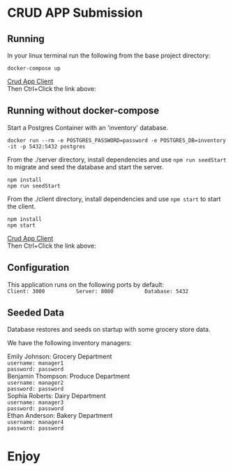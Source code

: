 # CRUD APP Submission
## Running
In your linux terminal run the following from the base project directory:

    docker-compose up

[Crud App Client](http://localhost:3000/)\
Then Ctrl+Click the link above:

## Running without docker-compose

Start a Postgres Container with an 'inventory' database.

    docker run --rm -e POSTGRES_PASSWORD=password -e POSTGRES_DB=inventory -it -p 5432:5432 postgres

From the ./server directory, install dependencies and use ```npm run seedStart``` to migrate and seed the database and start the server.

    npm install
    npm run seedStart

From the ./client directory, install dependencies and use ```npm start``` to start the client.

    npm install
    npm start

[Crud App Client](http://localhost:3000/)\
Then Ctrl+Click the link above:

## Configuration
This application runs on the following ports by default:\
```Client: 3000          Server: 8080          Database: 5432```

## Seeded Data
Database restores and seeds on startup with some grocery store data.

We have the following inventory managers:

Emily Johnson: Grocery Department\
```username: manager1```\
```password: password```\
Benjamin Thompson: Produce Department\
```username: manager2```\
```password: password```\
Sophia Roberts: Dairy Department\
```username: manager3```\
```password: password```\
Ethan Anderson: Bakery Department\
```username: manager4```\
```password: password```
# Enjoy